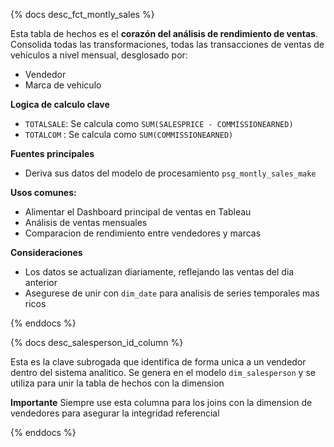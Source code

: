 {% docs desc_fct_montly_sales %}

Esta tabla de hechos es el **corazón del análisis de rendimiento de ventas**. Consolida todas las transformaciones, todas las transacciones de ventas de vehículos a nivel mensual, desglosado por:

- Vendedor
- Marca de vehiculo


**Logica de calculo clave**

- `TOTALSALE`: Se calcula como `SUM(SALESPRICE - COMMISSIONEARNED)`
- `TOTALCOM` : Se calcula como `SUM(COMMISSIONEARNED)`


**Fuentes principales**

- Deriva sus datos del modelo de procesamiento `psg_montly_sales_make`


**Usos comunes:**

- Alimentar el Dashboard principal de ventas en Tableau
- Análisis de ventas mensuales
- Comparacion de rendimiento entre vendedores y marcas


**Consideraciones**

- Los datos se actualizan diariamente, reflejando las ventas del dia anterior
- Asegurese de unir con `dim_date` para analisis de series temporales mas ricos

{% enddocs %}


{% docs desc_salesperson_id_column %}

Esta es la clave subrogada que identifica de forma unica a un vendedor dentro del sistema analitico. Se genera en el modelo `dim_salesperson` y se utiliza para unir la tabla de hechos con la dimension


**Importante** Siempre use esta columna para los joins con la dimension de vendedores para asegurar la integridad referencial

{% enddocs %}
